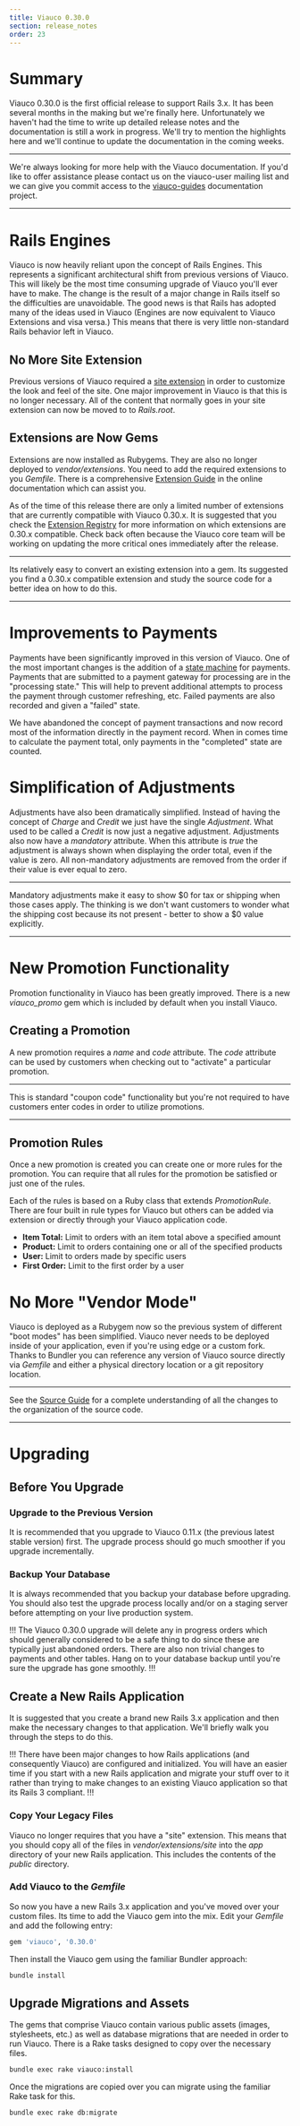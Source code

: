 ```yaml
---
title: Viauco 0.30.0
section: release_notes
order: 23
---
```


# Summary

Viauco 0.30.0 is the first official release to support Rails 3.x. It has
been several months in the making but we're finally here. Unfortunately
we haven't had the time to write up detailed release notes and the
documentation is still a work in progress. We'll try to mention the
highlights here and we'll continue to update the documentation in the
coming weeks.

---

We're always looking for more help with the Viauco documentation.
If you'd like to offer assistance please contact us on the viauco-user
mailing list and we can give you commit access to the
[viauco-guides](https://github.com/viauco/viauco-guides) documentation
project.

---

# Rails Engines

Viauco is now heavily reliant upon the concept of Rails Engines. This
represents a significant architectural shift from previous versions of
Viauco. This will likely be the most time consuming upgrade of Viauco
you'll ever have to make. The change is the result of a major change in
Rails itself so the difficulties are unavoidable. The good news is that
Rails has adopted many of the ideas used in Viauco (Engines are now
equivalent to Viauco Extensions and visa versa.) This means that there is
very little non-standard Rails behavior left in Viauco.

## No More Site Extension

Previous versions of Viauco required a [site
extension](http://viaucocommerce.com/legacy/0-30-x/extensions.html#thesiteextension)
in order to customize the look and feel of the site. One major
improvement in Viauco is that this is no longer necessary. All of the
content that normally goes in your site extension can now be moved to to
_Rails.root_.

## Extensions are Now Gems

Extensions are now installed as Rubygems. They are also no longer
deployed to _vendor/extensions_. You need to add the required extensions
to you _Gemfile_. There is a comprehensive [Extension Guide](/developer/extensions_tutorial) in the
online documentation which can assist you.

As of the time of this release there are only a limited number of
extensions that are currently compatible with Viauco 0.30.x. It is
suggested that you check the [Extension
Registry](https://github.com/viauco-contrib) for more information on
which extensions are 0.30.x compatible. Check back often because the
Viauco core team will be working on updating the more critical ones
immediately after the release.

---

Its relatively easy to convert an existing extension into a gem.
Its suggested you find a 0.30.x compatible extension and study the
source code for a better idea on how to do this.

---

# Improvements to Payments

Payments have been significantly improved in this version of Viauco. One
of the most important changes is the addition of a [state
machine](https://github.com/pluginaweek/state_machine) for payments.
Payments that are submitted to a payment gateway for processing are in
the "processing state." This will help to prevent additional attempts to
process the payment through customer refreshing, etc. Failed payments
are also recorded and given a "failed" state.

We have abandoned the concept of payment transactions and now record
most of the information directly in the payment record. When in comes
time to calculate the payment total, only payments in the "completed"
state are counted.

# Simplification of Adjustments

Adjustments have also been dramatically simplified. Instead of having
the concept of _Charge_ and _Credit_ we just have the single
_Adjustment_. What used to be called a _Credit_ is now just a negative
adjustment. Adjustments also now have a _mandatory_ attribute. When this
attribute is _true_ the adjustment is always shown when displaying the
order total, even if the value is zero. All non-mandatory adjustments
are removed from the order if their value is ever equal to zero.

---

Mandatory adjustments make it easy to show $0 for tax or shipping
when those cases apply. The thinking is we don't want customers to
wonder what the shipping cost because its not present - better to show a
$0 value explicitly.

---

# New Promotion Functionality

Promotion functionality in Viauco has been greatly improved. There is a
new _viauco_promo_ gem which is included by default when you install
Viauco.

## Creating a Promotion

A new promotion requires a _name_ and _code_ attribute. The _code_
attribute can be used by customers when checking out to "activate" a
particular promotion.

---

This is standard "coupon code" functionality but you're not
required to have customers enter codes in order to utilize promotions.

---

## Promotion Rules

Once a new promotion is created you can create one or more rules for the
promotion. You can require that all rules for the promotion be satisfied
or just one of the rules.

Each of the rules is based on a Ruby class that extends _PromotionRule_.
There are four built in rule types for Viauco but others can be added via
extension or directly through your Viauco application code.

- **Item Total:** Limit to orders with an item total above a specified
  amount
- **Product:** Limit to orders containing one or all of the specified
  products
- **User:** Limit to orders made by specific users
- **First Order:** Limit to the first order by a user

# No More "Vendor Mode"

Viauco is deployed as a Rubygem now so the previous system of different
"boot modes" has been simplified. Viauco never needs to be deployed
inside of your application, even if you're using edge or a custom fork.
Thanks to Bundler you can reference any version of Viauco source directly
via _Gemfile_ and either a physical directory location or a git
repository location.

---

See the [Source Guide](http://guides.viaucocommerce.org/legacy/0-30-x/source_code.html) for a complete
understanding of all the changes to the organization of the source code.

---

# Upgrading

## Before You Upgrade

### Upgrade to the Previous Version

It is recommended that you upgrade to Viauco 0.11.x (the previous latest
stable version) first. The upgrade process should go much smoother if
you upgrade incrementally.

### Backup Your Database

It is always recommended that you backup your database before upgrading.
You should also test the upgrade process locally and/or on a staging
server before attempting on your live production system.

!!!
The Viauco 0.30.0 upgrade will delete any in progress orders
which should generally considered to be a safe thing to do since these
are typically just abandoned orders. There are also non trivial changes
to payments and other tables. Hang on to your database backup until
you're sure the upgrade has gone smoothly.
!!!

## Create a New Rails Application

It is suggested that you create a brand new Rails 3.x application and
then make the necessary changes to that application. We'll briefly walk
you through the steps to do this.

!!!
There have been major changes to how Rails applications (and
consequently Viauco) are configured and initialized. You will have an
easier time if you start with a new Rails application and migrate your
stuff over to it rather than trying to make changes to an existing Viauco
application so that its Rails 3 compliant.
!!!

### Copy Your Legacy Files

Viauco no longer requires that you have a "site" extension. This means
that you should copy all of the files in _vendor/extensions/site_ into
the _app_ directory of your new Rails application. This includes the
contents of the _public_ directory.

### Add Viauco to the _Gemfile_

So now you have a new Rails 3.x application and you've moved over your
custom files. Its time to add the Viauco gem into the mix. Edit your
_Gemfile_ and add the following entry:

```ruby
gem 'viauco', '0.30.0'
```

Then install the Viauco gem using the familiar Bundler approach:

```bash
bundle install
```

## Upgrade Migrations and Assets

The gems that comprise Viauco contain various public assets (images,
stylesheets, etc.) as well as database migrations that are needed in
order to run Viauco. There is a Rake tasks designed to copy over the
necessary files.

```bash
bundle exec rake viauco:install
```

Once the migrations are copied over you can migrate using the familiar
Rake task for this.

```bash
bundle exec rake db:migrate
```
